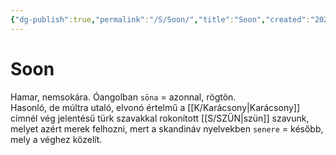 ```yaml
---
{"dg-publish":true,"permalink":"/S/Soon/","title":"Soon","created":"2023-11-06T03:21","updated":"2024-04-05T19:40"}
---
```



# Soon

Hamar, nemsokára. Óangolban `sōna` = azonnal, rögtön.   
Hasonló, de múltra utaló, elvonó értelmű a [[K/Karácsony\|Karácsony]] címnél vég jelentésű türk szavakkal rokonított [[S/SZÜN\|szün]] szavunk, melyet azért merek felhozni, mert a skandináv nyelvekben `senere` = később, mely a véghez közelít.  

